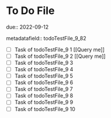 # To Do File

due:: 2022-09-12

metadatafield:: todoTestFile_9_82

- [ ] Task of todoTestFile_9 1 [[Query me]]
- [ ] Task of todoTestFile_9 2 [[Query me]]
- [ ] Task of todoTestFile_9 3
- [ ] Task of todoTestFile_9 4
- [ ] Task of todoTestFile_9 5
- [ ] Task of todoTestFile_9 6
- [ ] Task of todoTestFile_9 7
- [ ] Task of todoTestFile_9 8
- [ ] Task of todoTestFile_9 9
- [ ] Task of todoTestFile_9 10